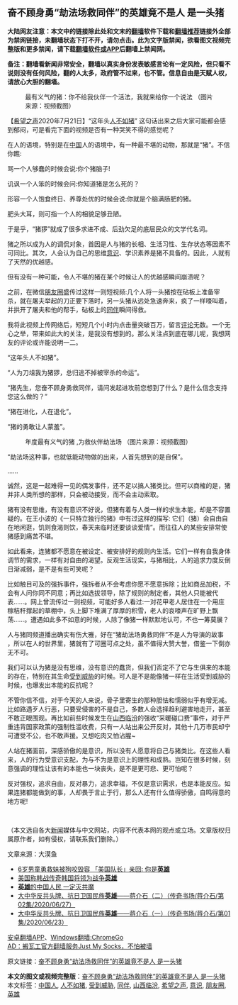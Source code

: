  <h2>奋不顾身勇“劫法场救同伴”的英雄竟不是人 是一头猪</h2> <p class="notice"><b>大陆网友注意：本文中的链接除此处和文末的<a href="https://github.com/bannedbook/fanqiang" >翻墙</a>软件下载和<a href="https://github.com/killgcd/justmysocks/blob/master/README.md">翻墙推荐</a>链接外全部为禁网链接，未翻墙状态下打不开，请勿点击。此为文字版禁闻，欲看图文视频完整版和更多禁闻，请下载<a href="https://github.com/bannedbook/fanqiang">翻墙软件或APP</a>后翻墙上禁闻网。</p><p>备注：翻墙看新闻非常安全，翻墙以真实身份发表敏感言论有一定风险，但只看不说则没有任何风险，翻的人太多，政府管不过来，也不管。信息自由是天赋人权，请放心大胆的翻墙。</b></p>  <div class="entry"> <figure><figcaption>最有义气的猪：你不给我伙伴一个活法，我就来给你一个说法 （图片来源：视频截图）</figcaption></figure> <p>【<span class='wp_keywordlink_affiliate'><a href="https://www.soundofhope.org" title="希望之声" target="_blank">希望之声</a></span>2020年7月21日】“这年头<a href="https://www.bannedbook.org/bnews/tag/%E4%BA%BA%E4%B8%8D%E5%A6%82%E7%8C%AA/" class="st_tag internal_tag" rel="tag" title="标签 人不如猪 下的日志">人不如猪</a>” 这句话出来之后大家可能都会感到郁闷，可是看完下面的视频是否有一种哭笑不得的感觉呢？</p> <p>在人的语境，特别是在<span class='wp_keywordlink_affiliate'><a href="https://www.bannedbook.org/" title="中国" target="_blank">中国</a></span>人的语境中，有一种最不堪的动物，那就是“猪”。不信你瞧:</p> <p>骂一个人够蠢的时候会说:你个猪脑子!</p> <p>讥讽一个人笨的时候会问:你知道猪是怎么死的？</p> <p>形容一个人饱食终日、养尊处优的时候会说:你就是个脑满肠肥的猪。</p> <p>肥头大耳，则可指一个人的相貌足够丑陋。</p> <p>于是乎，“猪猡”就成了很多求进不成、后劲欠足的底层民众的文学代名词。</p> <p>猪之所以成为人的调侃对象，首因是人与猪的长相、生活习性、生存状态等因素不可同比。其次，人会认为自己的思维<a href="https://www.bannedbook.org/bnews/tag/%E6%84%8F%E8%AF%86/" class="st_tag internal_tag" rel="tag" title="标签 意识 下的日志">意识</a>、学识素养是猪不具备的。因此，人就有了天然的优越感。</p>  <p>但有没有一种可能，令人不堪的猪在某个时候让人的优越感瞬间崩溃呢？</p> <p>之前，在微信<a href="https://www.bannedbook.org/bnews/tag/%e6%9c%8b%e5%8f%8b%e5%9c%88/" class="st_tag internal_tag" rel="tag" title="标签 朋友圈 下的日志">朋友圈</a>盛传过这样一则短视频:几个人将一头猪按在砧板上准备宰杀，就在屠夫举起的刀正要下落时，另一头猪从远处急速奔来，疯了一样嚎叫着，并拱开了屠夫和他的帮手，砧板上的<a href="https://www.bannedbook.org/bnews/tag/%E5%90%8C%E4%BC%B4/" class="st_tag internal_tag" rel="tag" title="标签 同伴 下的日志">同伴</a>瞬间得救。</p> <p>我将此视频上传网络后，短短几个小时内点击量突破百万，留言<span class='wp_keywordlink_affiliate'><a href="https://www.bannedbook.org/bnews/comments/" title="新闻评论" target="_blank">评论</a></span>无数。一个无心之举，带来如此大的关注，是我没有想到的。那么关注点到底在哪儿呢，我想网友的评论或许能说明一二。</p> <p>“这年头人不如猪”。</p> <p>“人为刀俎我为猪猡，总归逃不掉被宰杀的命运”。</p> <p>“猪先生，您奋不顾身勇救同伴，请问发起进攻前您想到了什么？是什么信念支持您这么做的？”</p> <p>“猪在进化，人在退化”。</p> <p>“猪的勇敢让人蒙羞”。</p>  <figure><figcaption> 年度最有义气的猪 ,为救伙伴劫法场 （图片来源：视频截图）</figcaption></figure> <p>“劫法场这种事，也就低能动物做的出来，人首先想到的是自保”。</p> <p>&#8230;&#8230;</p> <p>诚然，这是一起难得一见的偶发事件，还不足以搞人猪类比。但可以商榷的是，猪并非人类所想的那样，只会被动接受，而不会主动索取。</p> <p>猪有没有思维，有没有意识不好说，但猪有着与人类一样的求生本能，却是不容置疑的。在王小波的《一只特立独行的猪》中有过这样的描写: 它们（猪）会自由自在地闲逛，饥则食渴则饮，春天来临时还要谈谈爱情”。而往往人的某些安排常使猪感到痛苦不堪。</p> <p>如此看来，连猪都不愿意在被设定、被安排好的规则内生活。它们一样有自我身体调节的需求，一样有对自由的渴望。反观生活现实，与猪相比，人的追求力度反倒日渐减弱，是不是有些可笑呢？</p> <p>比如触目可及的强拆事件，强拆者从不会考虑你愿不愿意拆除；比如商品加税，不会有人问你同不同意；再比如选拔领导，除了规则的制定者，其他人只能被代表……。网上曾流传过一则视频，可能好多人看过:一对花甲老人居住在一个用庄稼秸秆撑起的草棚中，头上脚下堆满了厚厚的积雪，老人的哀嚎声在旷野上飘荡……。遭遇如此多不如意的时候，人除了像猪一样默默地认可，不也一筹莫展？</p> <p>​人与猪同频道播出确实有伤大雅，好在“猪劫法场勇救同伴”不是人为导演的故事 ，所以在人的世界里，猪就有了可圈可点之处，虽不值得大赞大誉，借鉴一下倒亦无不可。</p> <p>我们可以认为猪是没有思维，没有意识的蠢货，但我们否定不了它与生俱来的本能的存在，特别在其生命<a href="https://www.bannedbook.org/bnews/tag/%E5%8F%97%E5%88%B0%E5%A8%81%E8%83%81/" class="st_tag internal_tag" rel="tag" title="标签 受到威胁 下的日志">受到威胁</a>的时候。可人是不是能像猪一样在生活受到威胁的时候，也爆发出本能的反抗呢？</p>  <p>不管你信不信，对于今天的人来说，骨子里寄生的那种胆怯和懦弱似乎有增无减。比如路遇歹人行恶，只要受侵害的不是自己，多数人会选择趋利避害地走开，甚至不敢正眼围观。再比如前些时候发生在<a href="https://www.bannedbook.org/bnews/tag/%e5%b1%b1%e8%a5%bf%e4%b8%b4%e6%b1%be/" class="st_tag internal_tag" rel="tag" title="标签 山西临汾 下的日志">山西临汾</a>的强收“采暖碰口费”事件，对于严重违背国家政策的强制性滥收费，只有一人站出来公开反对，其他十几万市民却宁可遭受不公，也不敢声援。又想吃肉又怕沾腥~</p> <p>人站在猪面前，深感骄傲的是意识，所以没有人愿意将自己与猪类比。在这些人看来，人的行为受意识支配，为与不为是意识上的理性和成熟。岂知在很多时候，刻意强调的理性让该有的本能也一块丧失，是不是更可悲、更可怕呢？</p> <p>反对强权，追求自由，反对暴力，追求幸福，不仅是意识需求，也是本能反应。如果连猪都能做到的事，人却畏于言止于行，那么人还有什么值得骄傲，自鸣得意的地方呢!</p> <p>​​​​</p> <p><soh-embed-index-0></p> <p>（本文选自各大<span class='wp_keywordlink_affiliate'><a href="https://www.bannedbook.org/" title="新闻">新闻</a></span>媒体与中文网站，内容不代表本网的观点或立场。文章版权归属原作者，如有侵权，请联系我们删除。）</p> <p></soh-embed-index-0></p> <p>文章来源：大漠鱼</p>  <ul class='op-related-articles' title='相关阅读'> <li><a href='https://www.bannedbook.org/bnews/comments/20200716/1361958.html' target='_blank'>6岁男童勇救妹被狗咬毁容  「美国队长」亲回: 你是<b>英雄</b></a></li> <li><a href='https://www.bannedbook.org/bnews/worldnews/usa/20200715/1361024.html' target='_blank'>美国称韩战传奇韩国将领为战争<b>英雄</b></a></li> <li><a href='https://www.bannedbook.org/bnews/baitai/20200714/1360604.html' target='_blank'><b>英雄</b>的中国人民 一定灭共魔</a></li> <li><a href='https://www.bannedbook.org/bnews/bannedvideo/20200712/1359732.html' target='_blank'>大中华反共头牌、抗日卫国民族<b>英雄</b>——蒋介石（二）（传奇书场/蒋介石/第02集/2020/06/27）</a></li> <li><a href='https://www.bannedbook.org/bnews/bannedvideo/20200712/1359731.html' target='_blank'>大中华反共头牌、抗日卫国民族<b>英雄</b>——蒋介石（一）（传奇书场/蒋介石/第01集/2020/06/23）</a></li> </ul> <div class="texttj"> <a href="https://github.com/bannedbook/fanqiang/wiki/%E7%A6%81%E9%97%BB%E7%BD%91%E5%AE%89%E5%8D%93%E7%BF%BB%E5%A2%99%E6%96%B0%E9%97%BBAPP" target="_blank">安卓翻墙APP</a>、<a href="https://github.com/bannedbook/fanqiang/wiki/Chrome%E4%B8%80%E9%94%AE%E7%BF%BB%E5%A2%99%E5%8C%85" target="_blank">Windows翻墙:ChromeGo</a><br/> <a href="https://github.com/killgcd/justmysocks/blob/master/README.md" target="_blank">AD：搬瓦工官方翻墙服务Just My Socks，不怕被墙</a> </div><p>原文链接：<a class="src_link"  href="https://www.soundofhope.org/post/247990" target="_blank">奋不顾身勇“劫法场救同伴”的英雄竟不是人 是一头猪</a></p><a name='sharetosocial'></a>         <div><b>本文的图文或视频完整版</b>：<a href='https://www.bannedbook.org/bnews/comments/20200722/1364285.html'>奋不顾身勇“劫法场救同伴”的英雄竟不是人 是一头猪</a></div>  </div><!--END ENTRY--> <div class="postfooter"> <div>本文标签：<a href="https://www.bannedbook.org/bnews/tag/%e4%b8%ad%e5%9b%bd%e4%ba%ba/" rel="tag">中国人</a>, <a href="https://www.bannedbook.org/bnews/tag/%E4%BA%BA%E4%B8%8D%E5%A6%82%E7%8C%AA/" rel="tag">人不如猪</a>, <a href="https://www.bannedbook.org/bnews/tag/%E5%8F%97%E5%88%B0%E5%A8%81%E8%83%81/" rel="tag">受到威胁</a>, <a href="https://www.bannedbook.org/bnews/tag/%E5%90%8C%E4%BC%B4/" rel="tag">同伴</a>, <a href="https://www.bannedbook.org/bnews/tag/%e5%b1%b1%e8%a5%bf%e4%b8%b4%e6%b1%be/" rel="tag">山西临汾</a>, <a href="https://www.bannedbook.org/bnews/tag/%e5%b8%8c%e6%9c%9b%e4%b9%8b%e5%a3%b0/" rel="tag">希望之声</a>, <a href="https://www.bannedbook.org/bnews/tag/%E6%84%8F%E8%AF%86/" rel="tag">意识</a>, <a href="https://www.bannedbook.org/bnews/tag/%e6%9c%8b%e5%8f%8b%e5%9c%88/" rel="tag">朋友圈</a>, <a href="https://www.bannedbook.org/bnews/tag/%E8%8B%B1%E9%9B%84/" rel="tag">英雄</a></div>  </div><!--END POSTFOOTER--> 